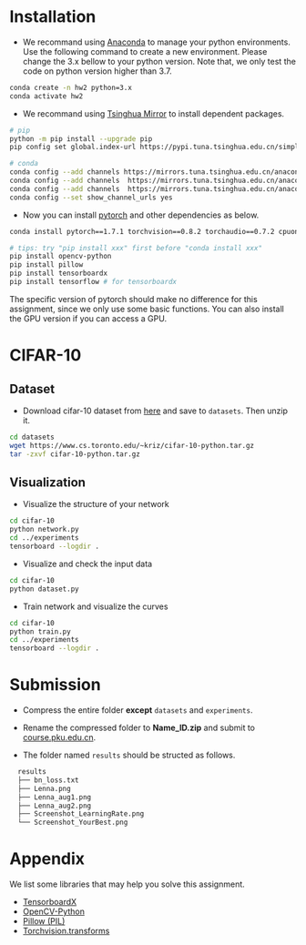 # Installation

- We recommand using [Anaconda](https://www.anaconda.com/) to manage your python environments. Use the following command to create a new environment. Please change the 3.x bellow to your python version. Note that, we only test the code on python version higher than 3.7.
```bash
conda create -n hw2 python=3.x
conda activate hw2
```

- We recommand using [Tsinghua Mirror](https://mirrors.tuna.tsinghua.edu.cn/) to install dependent packages.

```bash
# pip
python -m pip install --upgrade pip
pip config set global.index-url https://pypi.tuna.tsinghua.edu.cn/simple

# conda
conda config --add channels https://mirrors.tuna.tsinghua.edu.cn/anaconda/cloud/pytorch
conda config --add channels  https://mirrors.tuna.tsinghua.edu.cn/anaconda/pkgs/main
conda config --add channels  https://mirrors.tuna.tsinghua.edu.cn/anaconda/pkgs/free
conda config --set show_channel_urls yes
```

- Now you can install [pytorch](https://pytorch.org/get-started/previous-versions/) and other dependencies as below.
```bash
conda install pytorch==1.7.1 torchvision==0.8.2 torchaudio==0.7.2 cpuonly # remember to remove "-c pytorh"!

# tips: try "pip install xxx" first before "conda install xxx"
pip install opencv-python
pip install pillow
pip install tensorboardx
pip install tensorflow # for tensorboardx
```
The specific version of pytorch should make no difference for this assignment, since we only use some basic functions. You can also install the GPU version if you can access a GPU.

# CIFAR-10 

## Dataset
- Download cifar-10 dataset from [here](https://www.cs.toronto.edu/~kriz/cifar-10-python.tar.gz) and save to `datasets`. Then unzip it.

```bash
cd datasets
wget https://www.cs.toronto.edu/~kriz/cifar-10-python.tar.gz
tar -zxvf cifar-10-python.tar.gz
```

## Visualization
- Visualize the structure of your network
```bash
cd cifar-10
python network.py
cd ../experiments
tensorboard --logdir .
```

- Visualize and check the input data
```bash
cd cifar-10
python dataset.py
```

- Train network and visualize the curves
```bash
cd cifar-10
python train.py
cd ../experiments
tensorboard --logdir .
```

# Submission
- Compress the entire folder **except** `datasets` and `experiments`.

- Rename the compressed folder to **Name_ID.zip** and submit to [course.pku.edu.cn](https://course.pku.edu.cn/).

- The folder named `results` should be structed as follows.
```bash
  results
  ├── bn_loss.txt
  ├── Lenna.png 
  ├── Lenna_aug1.png 
  ├── Lenna_aug2.png 
  ├── Screenshot_LearningRate.png 
  └── Screenshot_YourBest.png

  ```

# Appendix 
We list some libraries that may help you solve this assignment.

- [TensorboardX](https://pytorch.org/docs/stable/tensorboard.html)
- [OpenCV-Python](https://docs.opencv.org/4.x/d6/d00/tutorial_py_root.html)
- [Pillow (PIL)](https://pillow.readthedocs.io/en/stable/)
- [Torchvision.transforms](https://pytorch.org/vision/0.9/transforms.html)

